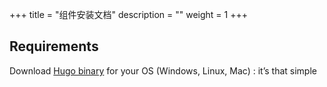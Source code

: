 +++
title = "组件安装文档"
description = ""
weight = 1
+++

## Requirements

Download [Hugo binary](https://gohugo.io/overview/installing/) for your OS (Windows, Linux, Mac) : it’s that simple


